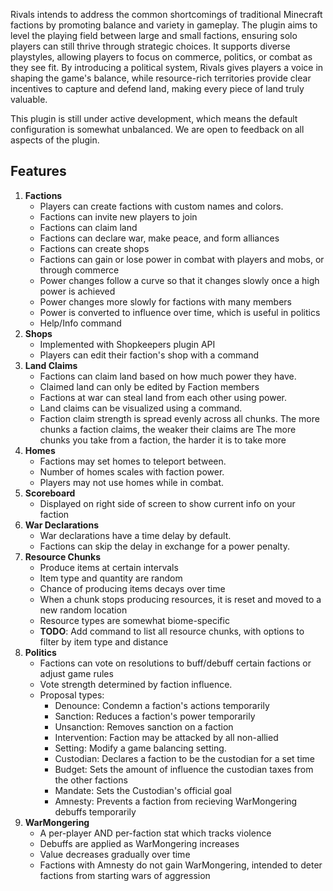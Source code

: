 Rivals intends to address the common shortcomings of traditional Minecraft factions by promoting balance and variety in gameplay. The plugin aims to level the playing field between large and small factions, ensuring solo players can still thrive through strategic choices. It supports diverse playstyles, allowing players to focus on commerce, politics, or combat as they see fit. By introducing a political system, Rivals gives players a voice in shaping the game's balance, while resource-rich territories provide clear incentives to capture and defend land, making every piece of land truly valuable.

This plugin is still under active development, which means the default configuration is somewhat unbalanced. We are open to feedback on all aspects of the plugin.

## Features
1. **Factions**
   - Players can create factions with custom names and colors.
   - Factions can invite new players to join
   - Factions can claim land
   - Factions can declare war, make peace, and form alliances
   - Factions can create shops
   - Factions can gain or lose power in combat with players and mobs, or through commerce
   - Power changes follow a curve so that it changes slowly once a high power is achieved
   - Power changes more slowly for factions with many members
   - Power is converted to influence over time, which is useful in politics
   - Help/Info command
2. **Shops**
   - Implemented with Shopkeepers plugin API
   - Players can edit their faction's shop with a command
3. **Land Claims**
   - Factions can claim land based on how much power they have.
   - Claimed land can only be edited by Faction members
   - Factions at war can steal land from each other using power.
   - Land claims can be visualized using a command.
   - Faction claim strength is spread evenly across all chunks.
        The more chunks a faction claims, the weaker their claims are
        The more chunks you take from a faction, the harder it is to take more
4. **Homes**
   - Factions may set homes to teleport between.
   - Number of homes scales with faction power.
   - Players may not use homes while in combat.
5. **Scoreboard**
   - Displayed on right side of screen to show current info on your faction
6. **War Declarations**
   - War declarations have a time delay by default.
   - Factions can skip the delay in exchange for a power penalty.
7. **Resource Chunks**
   - Produce items at certain intervals
   - Item type and quantity are random
   - Chance of producing items decays over time
   - When a chunk stops producing resources, it is reset and moved to a new random location
   - Resource types are somewhat biome-specific
   - **TODO**: Add command to list all resource chunks, with options to filter by item type and distance
8. **Politics**
   - Factions can vote on resolutions to buff/debuff certain factions or adjust game rules
   - Vote strength determined by faction influence.
   - Proposal types:
        - Denounce: Condemn a faction's actions temporarily
        - Sanction: Reduces a faction's power temporarily
        - Unsanction: Removes sanction on a faction
        - Intervention: Faction may be attacked by all non-allied 
        - Setting: Modify a game balancing setting.
        - Custodian: Declares a faction to be the custodian for a set time
        - Budget: Sets the amount of influence the custodian taxes from the other factions
        - Mandate: Sets the Custodian's official goal
        - Amnesty: Prevents a faction from recieving WarMongering debuffs temporarily
9. **WarMongering**
   - A per-player AND per-faction stat which tracks violence
   - Debuffs are applied as WarMongering increases
   - Value decreases gradually over time
   - Factions with Amnesty do not gain WarMongering, intended to deter factions from starting wars of aggression
